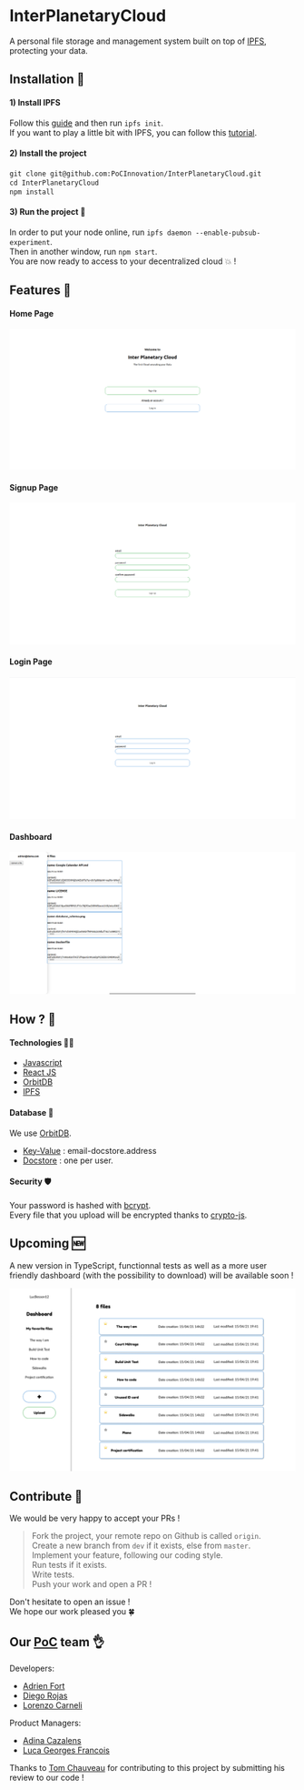 # InterPlanetaryCloud
A personal file storage and management system built on top of [IPFS](https://ipfs.io/), protecting your data.

## Installation :wrench:

#### 1) Install IPFS
Follow this [guide](https://docs.ipfs.io/install/command-line/) and then run `ipfs init`.  
If you want to play a little bit with IPFS, you can follow this [tutorial](https://docs.ipfs.io/how-to/command-line-quick-start/).

#### 2) Install the project
```
git clone git@github.com:PoCInnovation/InterPlanetaryCloud.git
cd InterPlanetaryCloud
npm install
```
#### 3) Run the project :rocket:
In order to put your node online, run `ipfs daemon --enable-pubsub-experiment`.  
Then in another window, run `npm start`.  
You are now ready to access to your decentralized cloud :boom: !

## Features :dizzy:

#### Home Page
![](public/homePage.png)

#### Signup Page
![](public/signupPage.png)

#### Login Page
![](public/loginPage.png)

#### Dashboard
![](public/dashboardActual.png)

## How ? :thinking:

#### Technologies 🧑‍💻
+ [Javascript](https://developer.mozilla.org/fr/docs/Learn/Getting_started_with_the_web/JavaScript_basics)
+ [React JS](https://reactjs.org/docs/getting-started.html)
+ [OrbitDB](https://github.com/orbitdb)
+ [IPFS](https://ipfs.io/)

#### Database :file_folder:
We use [OrbitDB](https://github.com/orbitdb).

 - [Key-Value](https://github.com/orbitdb/orbit-db/blob/master/API.md#orbitdbkeyvaluenameaddress) : email-docstore.address
 - [Docstore](https://github.com/orbitdb/orbit-db/blob/master/API.md#orbitdbdocsnameaddress-options) : one per user.

#### Security 🛡️
Your password is hashed with [bcrypt](https://www.npmjs.com/package/bcrypt).  
Every file that you upload will be encrypted thanks to [crypto-js](https://www.npmjs.com/package/crypto-js).

## Upcoming :new:
A new version in TypeScript, functionnal tests as well as a more user friendly dashboard (with the possibility to download) will be available soon !  
  
![](public/dashboardFigma.png)

## Contribute 💛

We would be very happy to accept your PRs !  
> Fork the project, your remote repo on Github is called `origin`.  
> Create a new branch from `dev` if it exists, else from `master`.  
> Implement your feature, following our coding style.  
> Run tests if it exists.  
> Write tests.  
> Push your work and open a PR !  

Don't hesitate to open an issue !  
We hope our work pleased you 🍀

## Our [PoC](https://www.poc-innovation.fr/) team :ok_hand:
Developers:
+ [Adrien Fort](https://github.com/adrienfort)
+ [Diego Rojas](https://github.com/rojasdiegopro)
+ [Lorenzo Carneli](https://github.com/MrZalTy)

Product Managers:
+ [Adina Cazalens](https://github.com/NaadiQmmr)
+ [Luca Georges Francois](https://github.com/PtitLuca)

Thanks to [Tom Chauveau](https://github.com/TomChv) for contributing to this project by submitting his review to our code !
